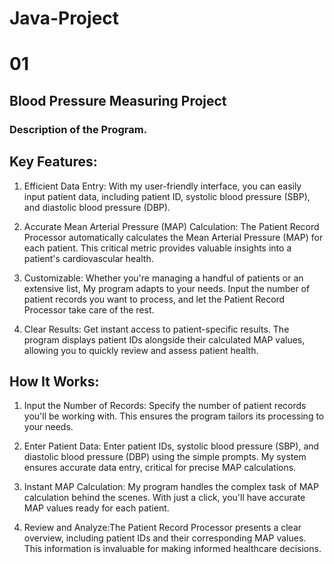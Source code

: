 # Java-Project
# 01
## Blood Pressure Measuring Project
### Description of the Program. 




## Key Features:

1. Efficient Data Entry: With my user-friendly interface, you can easily input patient data, including patient ID, systolic blood pressure (SBP), and diastolic blood pressure (DBP).

2. Accurate Mean Arterial Pressure (MAP) Calculation: The Patient Record Processor automatically calculates the Mean Arterial Pressure (MAP) for each patient. This critical metric provides valuable insights into a patient's cardiovascular health.

3. Customizable:  Whether you're managing a handful of patients or an extensive list, My program adapts to your needs. Input the number of patient records you want to process, and let the Patient Record Processor take care of the rest.

4. Clear Results:  Get instant access to patient-specific results. The program displays patient IDs alongside their calculated MAP values, allowing you to quickly review and assess patient health.

## How It Works:

1. Input the Number of Records: Specify the number of patient records you'll be working with. This ensures the program tailors its processing to your needs.

2. Enter Patient Data: Enter patient IDs, systolic blood pressure (SBP), and diastolic blood pressure (DBP) using the simple prompts. My system ensures accurate data entry, critical for precise MAP calculations.

3. Instant MAP Calculation: My program handles the complex task of MAP calculation behind the scenes. With just a click, you'll have accurate MAP values ready for each patient.

4. Review and Analyze:The Patient Record Processor presents a clear overview, including patient IDs and their corresponding MAP values. This information is invaluable for making informed healthcare decisions.




